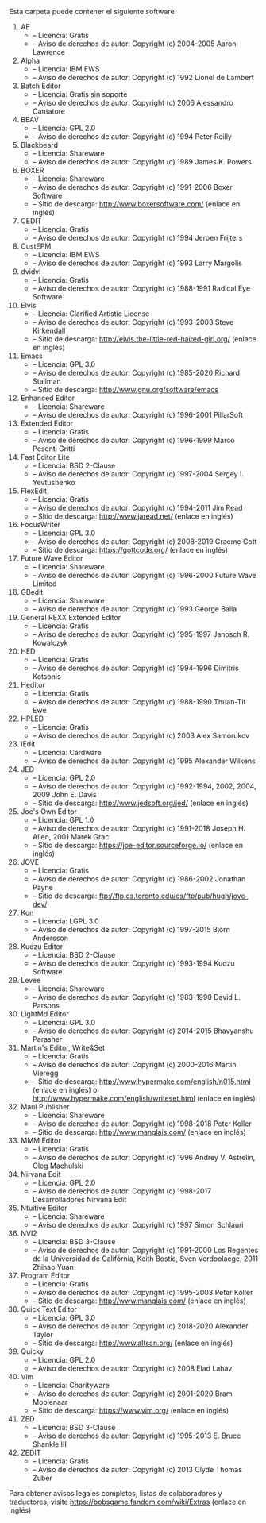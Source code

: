 ﻿Esta carpeta puede contener el siguiente software:

1. AE
   - – Licencia: Gratis
   - – Aviso de derechos de autor: Copyright (c) 2004-2005 Aaron Lawrence
2. Alpha
   - – Licencia: IBM EWS
   - – Aviso de derechos de autor: Copyright (c) 1992 Lionel de Lambert
3. Batch Editor
   - – Licencia: Gratis sin soporte
   - – Aviso de derechos de autor: Copyright (c) 2006 Alessandro Cantatore
4. BEAV
   - – Licencia: GPL 2.0
   - – Aviso de derechos de autor: Copyright (c) 1994 Peter Reilly
5. Blackbeard
   - – Licencia: Shareware
   - – Aviso de derechos de autor: Copyright (c) 1989 James K. Powers
6. BOXER
   - – Licencia: Shareware
   - – Aviso de derechos de autor: Copyright (c) 1991-2006 Boxer Software
   - – Sitio de descarga: http://www.boxersoftware.com/ (enlace en inglés)
7. CEDIT
   - – Licencia: Gratis
   - – Aviso de derechos de autor: Copyright (c) 1994 Jeroen Frijters
8. CustEPM
   - – Licencia: IBM EWS
   - – Aviso de derechos de autor: Copyright (c) 1993 Larry Margolis
9. dvidvi
   - – Licencia: Gratis
   - – Aviso de derechos de autor: Copyright (c) 1988-1991 Radical Eye Software
10. Elvis
    - – Licencia: Clarified Artistic License
    - – Aviso de derechos de autor: Copyright (c) 1993-2003 Steve Kirkendall
    - – Sitio de descarga: http://elvis.the-little-red-haired-girl.org/ (enlace en inglés)
11. Emacs
    - – Licencia: GPL 3.0
    - – Aviso de derechos de autor: Copyright (c) 1985-2020 Richard Stallman
    - – Sitio de descarga: http://www.gnu.org/software/emacs
12. Enhanced Editor
    - – Licencia: Shareware
    - – Aviso de derechos de autor: Copyright (c) 1996-2001 PillarSoft
13. Extended Editor
    - – Licencia: Gratis
    - – Aviso de derechos de autor: Copyright (c) 1996-1999 Marco Pesenti Gritti
14. Fast Editor Lite
    - – Licencia: BSD 2-Clause
    - – Aviso de derechos de autor: Copyright (c) 1997-2004 Sergey I. Yevtushenko
15. FlexEdit
    - – Licencia: Gratis
    - – Aviso de derechos de autor: Copyright (c) 1994-2011 Jim Read
    - – Sitio de descarga: http://www.jaread.net/ (enlace en inglés)
16. FocusWriter
    - – Licencia: GPL 3.0
    - – Aviso de derechos de autor: Copyright (c) 2008-2019 Graeme Gott
    - – Sitio de descarga: https://gottcode.org/ (enlace en inglés)
17. Future Wave Editor
    - – Licencia: Shareware
    - – Aviso de derechos de autor: Copyright (c) 1996-2000 Future Wave Limited
18. GBedit
    - – Licencia: Shareware
    - – Aviso de derechos de autor: Copyright (c) 1993 George Balla
19. General REXX Extended Editor
    - – Licencia: Gratis
    - – Aviso de derechos de autor: Copyright (c) 1995-1997 Janosch R. Kowalczyk
20. HED
    - – Licencia: Gratis
    - – Aviso de derechos de autor: Copyright (c) 1994-1996 Dimitris Kotsonis
21. Heditor
    - – Licencia: Gratis
    - – Aviso de derechos de autor: Copyright (c) 1988-1990 Thuan-Tit Ewe
22. HPLED
    - – Licencia: Gratis
    - – Aviso de derechos de autor: Copyright (c) 2003 Alex Samorukov
23. iEdit
    - – Licencia: Cardware
    - – Aviso de derechos de autor: Copyright (c) 1995 Alexander Wilkens
24. JED
    - – Licencia: GPL 2.0
    - – Aviso de derechos de autor: Copyright (c) 1992-1994, 2002, 2004, 2009 John E. Davis
    - – Sitio de descarga: http://www.jedsoft.org/jed/ (enlace en inglés)
25. Joe's Own Editor
    - – Licencia: GPL 1.0
    - – Aviso de derechos de autor: Copyright (c) 1991-2018 Joseph H. Allen, 2001 Marek Grac
    - – Sitio de descarga: https://joe-editor.sourceforge.io/ (enlace en inglés)
26. JOVE
    - – Licencia: Gratis
    - – Aviso de derechos de autor: Copyright (c) 1986-2002 Jonathan Payne
    - – Sitio de descarga: ftp://ftp.cs.toronto.edu/cs/ftp/pub/hugh/jove-dev/
27. Kon
    - – Licencia: LGPL 3.0
    - – Aviso de derechos de autor: Copyright (c) 1997-2015 Björn Andersson
28. Kudzu Editor
    - – Licencia: BSD 2-Clause
    - – Aviso de derechos de autor: Copyright (c) 1993-1994 Kudzu Software
29. Levee
    - – Licencia: Shareware
    - – Aviso de derechos de autor: Copyright (c) 1983-1990 David L. Parsons
30. LightMd Editor
    - – Licencia: GPL 3.0
    - – Aviso de derechos de autor: Copyright (c) 2014-2015 Bhavyanshu Parasher
31. Martin's Editor, Write&Set
    - – Licencia: Gratis
    - – Aviso de derechos de autor: Copyright (c) 2000-2016 Martin Vieregg
    - – Sitio de descarga: http://www.hypermake.com/english/n015.html (enlace en inglés) o http://www.hypermake.com/english/writeset.html (enlace en inglés)
32. Maul Publisher
    - – Licencia: Shareware
    - – Aviso de derechos de autor: Copyright (c) 1998-2018 Peter Koller
    - – Sitio de descarga: http://www.manglais.com/ (enlace en inglés)
33. MMM Editor
    - – Licencia: Gratis
    - – Aviso de derechos de autor: Copyright (c) 1996 Andrey V. Astrelin, Oleg Machulski
34. Nirvana Edit
    - – Licencia: GPL 2.0
    - – Aviso de derechos de autor: Copyright (c) 1998-2017 Desarrolladores Nirvana Edit
35. Ntuitive Editor
    - – Licencia: Shareware
    - – Aviso de derechos de autor: Copyright (c) 1997 Simon Schlauri
36. NVI2
    - – Licencia: BSD 3-Clause
    - – Aviso de derechos de autor: Copyright (c) 1991-2000 Los Regentes de la Universidad de Califórnia, Keith Bostic, Sven Verdoolaege, 2011 Zhihao Yuan
37. Program Editor
    - – Licencia: Gratis
    - – Aviso de derechos de autor: Copyright (c) 1995-2003 Peter Koller
    - – Sitio de descarga: http://www.manglais.com/ (enlace en inglés)
38. Quick Text Editor
    - – Licencia: GPL 3.0
    - – Aviso de derechos de autor: Copyright (c) 2018-2020 Alexander Taylor
    - – Sitio de descarga: http://www.altsan.org/ (enlace en inglés)
39. Quicky
    - – Licencia: GPL 2.0
    - – Aviso de derechos de autor: Copyright (c) 2008 Elad Lahav
40. Vim
    - – Licencia: Charityware
    - – Aviso de derechos de autor: Copyright (c) 2001-2020 Bram Moolenaar
    - – Sitio de descarga: https://www.vim.org/ (enlace en inglés)
41. ZED
    - – Licencia: BSD 3-Clause
    - – Aviso de derechos de autor: Copyright (c) 1995-2013 E. Bruce Shankle III
42. ZEDIT
    - – Licencia: Gratis
    - – Aviso de derechos de autor: Copyright (c) 2013 Clyde Thomas Zuber

Para obtener avisos legales completos, listas de colaboradores y traductores, visite https://bobsgame.fandom.com/wiki/Extras (enlace en inglés)
